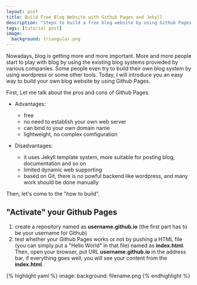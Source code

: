 ```yaml
---
layout: post
title: Build Free Blog Website with Github Pages and Jekyll
description: "Steps to build a free blog website by using Github Pages and Jekyll."
tags: [tutorial post]
image:
  background: triangular.png
---
```


Nowadays, blog is getting more and more important. More and more people start to play with blog by using the existing blog systems provieded by various companies. Some people even try to build their own blog system by using wordpress or some other tools. Today, I will introduce you an easy way to build your own blog website by using Github Pages. 

First, Let me talk about the pros and cons of Github Pages.

* Advantages:

	* free
	* no need to establish your own web server
	* can bind to your own domain name
	* lightweight, no complex comfiguration

* Disadvantages:

	* it uses Jekyll template system, more suitable for posting blog, documentation and so on
	* limited dynamic web supporting
	* based on Git, there is no powful backend like wordpress, and many work should be done manually

Then, let's come to the "how to build".

## "Activate" your Github Pages

1. create a repository named as **username.github.io** (the first part has to be your username for Github)
2. test whether your Github Pages works or not by pushing a HTML file (you can simply put a "Hello World" in that file) named as **index.html**. Then, open your browser, put URL **username.github.io** in the address bar, if everything goes well, you will see your content from the **index.html**.



{% highlight yaml %}
image:
  background: filename.png
{% endhighlight %}